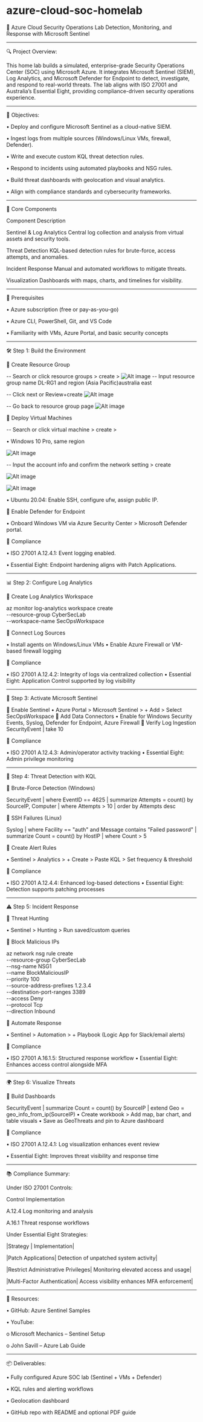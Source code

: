 # azure-cloud-soc-homelab
🚀 Azure Cloud Security Operations Lab
Detection, Monitoring, and Response with Microsoft Sentinel

________________________________________
🔍 Project Overview:

This home lab builds a simulated, enterprise-grade Security Operations Center (SOC) using Microsoft Azure. It integrates Microsoft Sentinel (SIEM), Log Analytics, and Microsoft Defender for Endpoint to detect, investigate, and respond to real-world threats. The lab aligns with ISO 27001 and Australia’s Essential Eight, providing compliance-driven security operations experience.

________________________________________
🎯 Objectives:

•	Deploy and configure Microsoft Sentinel as a cloud-native SIEM.

•	Ingest logs from multiple sources (Windows/Linux VMs, firewall, Defender).

•	Write and execute custom KQL threat detection rules.

•	Respond to incidents using automated playbooks and NSG rules.

•	Build threat dashboards with geolocation and visual analytics.

•	Align with compliance standards and cybersecurity frameworks.

________________________________________
🧩 Core Components

Component	Description

Sentinel & Log Analytics Central log collection and analysis from virtual assets and security tools.

Threat Detection KQL-based detection rules for brute-force, access attempts, and anomalies.

Incident Response	Manual and automated workflows to mitigate threats.

Visualization	Dashboards with maps, charts, and timelines for visibility.
________________________________________
🔧 Prerequisites

•	Azure subscription (free or pay-as-you-go)

•	Azure CLI, PowerShell, Git, and VS Code

•	Familiarity with VMs, Azure Portal, and basic security concepts

________________________________________

🛠️ Step 1: Build the Environment

🔹 Create Resource Group

-- Search or click resource groups >  create > 
![Alt image](https://github.com/inspiretravel/azure-cloud-soc-homelab/blob/main/images/01%20Create%20RG1.jpg?raw=true) 
-- Input resource group name DL-RG1 and region (Asia Pacific)australia east

-- Click next or Review+create
![Alt image](https://github.com/inspiretravel/azure-cloud-soc-homelab/blob/main/images/02%20Create%20RG2.jpg?raw=true)

-- Go back to resource group page
![Alt image](https://github.com/inspiretravel/azure-cloud-soc-homelab/blob/main/images/03%20Create%20RG3.jpg?raw=true)


🔹 Deploy Virtual Machines

-- Search or click virtual machine >  create >

•	Windows 10 Pro, same region

![Alt image](https://github.com/inspiretravel/azure-cloud-soc-homelab/blob/main/images/04%20Create%20VM%20win01.jpg?raw=true)

-- Input the account info and confirm the network setting > create

![Alt image](https://github.com/inspiretravel/azure-cloud-soc-homelab/blob/main/images/05%20Create%20VM%20win02.jpg?raw=true)

![Alt image](https://github.com/inspiretravel/azure-cloud-soc-homelab/blob/main/images/06%20Create%20VM%20win03.jpg?raw=true)




•	Ubuntu 20.04: Enable SSH, configure ufw, assign public IP.

🔹 Enable Defender for Endpoint

•	Onboard Windows VM via Azure Security Center > Microsoft Defender portal.

🔗 Compliance

•	ISO 27001 A.12.4.1: Event logging enabled.

•	Essential Eight: Endpoint hardening aligns with Patch Applications.
________________________________________

📊 Step 2: Configure Log Analytics

🔹 Create Log Analytics Workspace

az monitor log-analytics workspace create \
  --resource-group CyberSecLab \
  --workspace-name SecOpsWorkspace
  
🔹 Connect Log Sources

•	Install agents on Windows/Linux VMs
•	Enable Azure Firewall or VM-based firewall logging

🔗 Compliance

•	ISO 27001 A.12.4.2: Integrity of logs via centralized collection
•	Essential Eight: Application Control supported by log visibility
________________________________________

🧠 Step 3: Activate Microsoft Sentinel

🔹 Enable Sentinel
•	Azure Portal > Microsoft Sentinel > + Add > Select SecOpsWorkspace
🔹 Add Data Connectors
•	Enable for Windows Security Events, Syslog, Defender for Endpoint, Azure Firewall
🔹 Verify Log Ingestion
SecurityEvent | take 10

🔗 Compliance

•	ISO 27001 A.12.4.3: Admin/operator activity tracking
•	Essential Eight: Admin privilege monitoring
________________________________________

🔎 Step 4: Threat Detection with KQL

🔹 Brute-Force Detection (Windows)

SecurityEvent
| where EventID == 4625
| summarize Attempts = count() by SourceIP, Computer
| where Attempts > 10
| order by Attempts desc

🔹 SSH Failures (Linux)

Syslog
| where Facility == "auth" and Message contains "Failed password"
| summarize Count = count() by HostIP
| where Count > 5

🔹 Create Alert Rules

•	Sentinel > Analytics > + Create > Paste KQL > Set frequency & threshold

🔗 Compliance

•	ISO 27001 A.12.4.4: Enhanced log-based detections
•	Essential Eight: Detection supports patching processes
________________________________________

⚠️ Step 5: Incident Response

🔹 Threat Hunting

•	Sentinel > Hunting > Run saved/custom queries

🔹 Block Malicious IPs

az network nsg rule create \
  --resource-group CyberSecLab \
  --nsg-name NSG1 \
  --name BlockMaliciousIP \
  --priority 100 \
  --source-address-prefixes 1.2.3.4 \
  --destination-port-ranges 3389 \
  --access Deny \
  --protocol Tcp \
  --direction Inbound
  
🔹 Automate Response

•	Sentinel > Automation > + Playbook (Logic App for Slack/email alerts)

🔗 Compliance

•	ISO 27001 A.16.1.5: Structured response workflow
•	Essential Eight: Enhances access control alongside MFA
________________________________________

🌍 Step 6: Visualize Threats

🔹 Build Dashboards

SecurityEvent
| summarize Count = count() by SourceIP
| extend Geo = geo_info_from_ip(SourceIP)
•	Create workbook > Add map, bar chart, and table visuals
•	Save as GeoThreats and pin to Azure dashboard

🔗 Compliance

•	ISO 27001 A.12.4.1: Log visualization enhances event review

•	Essential Eight: Improves threat visibility and response time

________________________________________

📚 Compliance Summary:

Under ISO 27001 Controls:

Control	Implementation

A.12.4	Log monitoring and analysis

A.16.1	Threat response workflows


Under Essential Eight Strategies:

|Strategy |            Implementation|

|Patch Applications| Detection of unpatched system activity|

|Restrict Administrative Privileges| Monitoring elevated access and usage|

|Multi-Factor Authentication|	Access visibility enhances MFA enforcement|
________________________________________

📌 Resources:

•	GitHub: Azure Sentinel Samples

•	YouTube:

o	Microsoft Mechanics – Sentinel Setup

o	John Savill – Azure Lab Guide
________________________________________

📦 Deliverables:

•	Fully configured Azure SOC lab (Sentinel + VMs + Defender)

•	KQL rules and alerting workflows

•	Geolocation dashboard

•	GitHub repo with README and optional PDF guide

